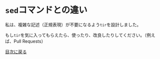 `sed`コマンドとの違い
===
私は、複雑な記述（正規表現）が不要になるよう`tir`を設計しました。

もし`tir`を気に入ってもらえたら、使ったり、改良したりしてください。（例えば、Pull Requests）

[目次に戻る](contents_jp.md)
